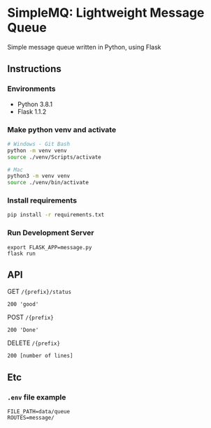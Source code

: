 # SimpleMQ: Lightweight Message Queue

Simple message queue written in Python, using Flask

## Instructions

### Environments

- Python 3.8.1
- Flask 1.1.2

### Make python venv and activate

```bash
# Windows - Git Bash
python -m venv venv
source ./venv/Scripts/activate

# Mac
python3 -m venv venv
source ./venv/bin/activate
```

### Install requirements

```bash
pip install -r requirements.txt
```

### Run Development Server
```
export FLASK_APP=message.py
flask run
```

## API

GET `/{prefix}/status`

```
200 'good'
```

POST `/{prefix}`

```
200 'Done'
```

DELETE `/{prefix}`

```
200 [number of lines]
```


## Etc

### `.env` file example
```
FILE_PATH=data/queue
ROUTES=message/
```
